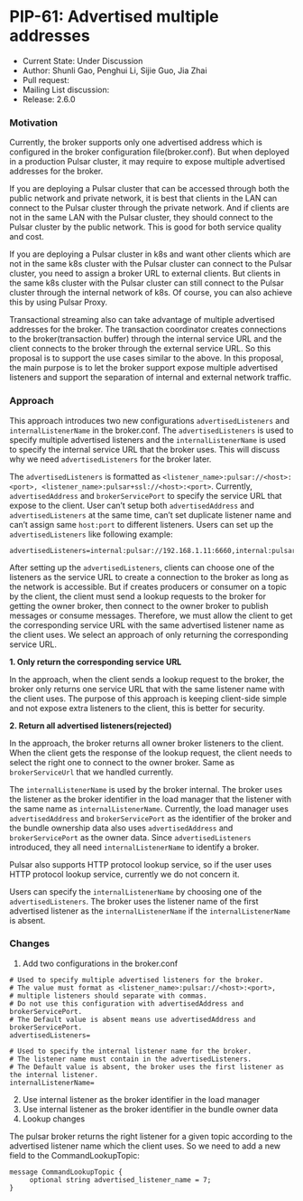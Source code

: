 # PIP-61: Advertised multiple addresses

* Current State: Under Discussion
* Author: Shunli Gao, Penghui Li, Sijie Guo, Jia Zhai
* Pull request:
* Mailing List discussion:
* Release: 2.6.0

### Motivation
Currently, the broker supports only one advertised address which is configured in the broker configuration file(broker.conf). But when deployed in a production Pulsar cluster, it may require to expose multiple advertised addresses for the broker.

If you are deploying a Pulsar cluster that can be accessed through both the public network and private network, it is best that clients in the LAN can connect to the Pulsar cluster through the private network. And if clients are not in the same LAN with the Pulsar cluster, they should connect to the Pulsar cluster by the public network. This is good for both service quality and cost.

If you are deploying a Pulsar cluster in k8s and want other clients which are not in the same k8s cluster with the Pulsar cluster can connect to the Pulsar cluster, you need to assign a broker URL to external clients. But clients in the same k8s cluster with the Pulsar cluster can still connect to the Pulsar cluster through the internal network of k8s. Of course, you can also achieve this by using Pulsar Proxy.

Transactional streaming also can take advantage of multiple advertised addresses for the broker. The transaction coordinator creates connections to the broker(transaction buffer) through the internal service URL and the client connects to the broker through the external service URL.
So this proposal is to support the use cases similar to the above. In this proposal, the main purpose is to let the broker support expose multiple advertised listeners and support the separation of internal and external network traffic.

### Approach
This approach introduces two new configurations `advertisedListeners` and `internalListenerName` in the broker.conf. The `advertisedListeners` is used to specify multiple advertised listeners and the `internalListenerName` is used to specify the internal service URL that the broker uses. This will discuss why we need `advertisedListeners` for the broker later.

The `advertisedListeners` is formatted as `<listener_name>:pulsar://<host>:<port>, <listener_name>:pulsar+ssl://<host>:<port>`. Currently, `advertisedAddress` and `brokerServicePort` to specify the service URL that expose to the client. User can’t setup both `advertisedAddress` and `advertisedListeners` at the same time, can’t set duplicate listener name and can’t assign same `host:port` to different listeners. Users can set up the `advertisedListeners` like following example:

```
advertisedListeners=internal:pulsar://192.168.1.11:6660,internal:pulsar+ssl://192.168.1.11:6651
```

After setting up the `advertisedListeners`, clients can choose one of the listeners as the service URL to create a connection to the broker as long as the network is accessible. But if creates producers or consumer on a topic by the client, the client must send a lookup requests to the broker for getting the owner broker, then connect to the owner broker to publish messages or consume messages. Therefore, we must allow the client to get the corresponding service URL with the same advertised listener name as the client uses.  We select an approach of only returning the corresponding service URL.

**1. Only return the corresponding service URL**

In the approach, when the client sends a lookup request to the broker, the broker only returns one service URL that with the same listener name with the client uses. The purpose of this approach is keeping client-side simple and not expose extra listeners to the client, this is better for security.

**2. Return all advertised listeners(rejected)**

In the approach, the broker returns all owner broker listeners to the client. When the client gets the response of the lookup request, the client needs to select the right one to connect to the owner broker. Same as `brokerServiceUrl` that we handled currently.

The `internalListenerName` is used by the broker internal. The broker uses the listener as the broker identifier in the load manager that the listener with the same name as `internalListenerName`. Currently, the load manager uses `advertisedAddress` and `brokerServicePort` as the identifier of the broker and the bundle ownership data also uses `advertisedAddress` and `brokerServicePort` as the owner data. Since `advertisedListeners` introduced, they all need `internalListenerName` to identify a broker.

Pulsar also supports HTTP protocol lookup service, so if the user uses HTTP protocol lookup service, currently we do not concern it.

Users can specify the `internalListenerName` by choosing one of the `advertisedListeners`. The broker uses the listener name of the first advertised listener as the `internalListenerName` if the `internalListenerName` is absent.

### Changes

1. Add two configurations in the broker.conf

```
# Used to specify multiple advertised listeners for the broker.
# The value must format as <listener_name>:pulsar://<host>:<port>,
# multiple listeners should separate with commas.
# Do not use this configuration with advertisedAddress and brokerServicePort.
# The Default value is absent means use advertisedAddress and brokerServicePort.
advertisedListeners=

# Used to specify the internal listener name for the broker.
# The listener name must contain in the advertisedListeners.
# The Default value is absent, the broker uses the first listener as the internal listener.
internalListenerName=
```

2. Use internal listener as the broker identifier in the load manager
3. Use internal listener as the broker identifier in the bundle owner data
4. Lookup changes

The pulsar broker returns the right listener for a given topic according to the advertised listener name which the client uses. So we need to add a new field to the CommandLookupTopic:

```
message CommandLookupTopic {
     optional string advertised_listener_name = 7;
}
```
